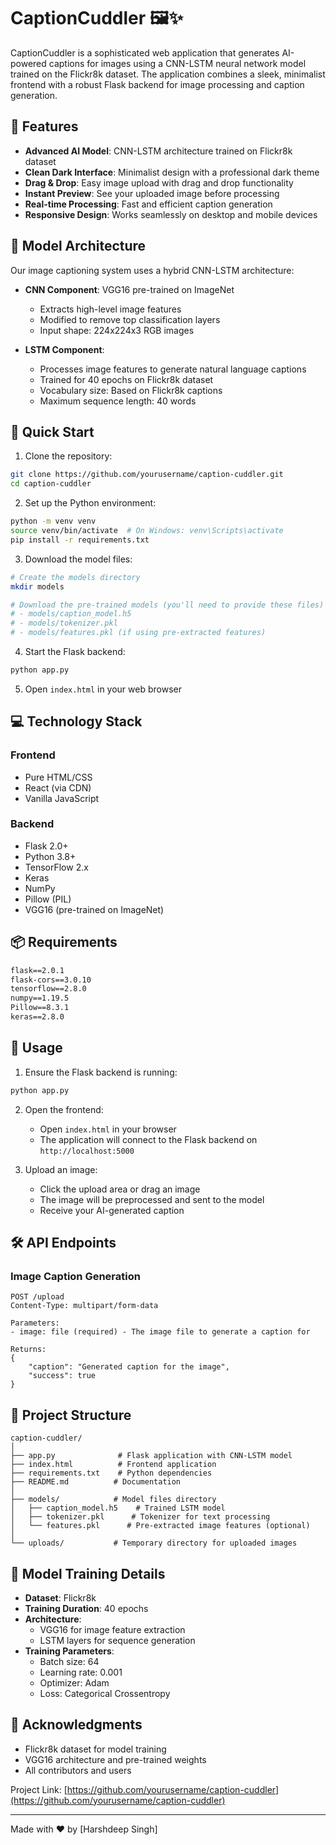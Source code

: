 # CaptionCuddler 🖼️✨

CaptionCuddler is a sophisticated web application that generates AI-powered captions for images using a CNN-LSTM neural network model trained on the Flickr8k dataset. The application combines a sleek, minimalist frontend with a robust Flask backend for image processing and caption generation.

## 🌟 Features

- **Advanced AI Model**: CNN-LSTM architecture trained on Flickr8k dataset
- **Clean Dark Interface**: Minimalist design with a professional dark theme
- **Drag & Drop**: Easy image upload with drag and drop functionality
- **Instant Preview**: See your uploaded image before processing
- **Real-time Processing**: Fast and efficient caption generation
- **Responsive Design**: Works seamlessly on desktop and mobile devices

## 🧠 Model Architecture

Our image captioning system uses a hybrid CNN-LSTM architecture:

- **CNN Component**: VGG16 pre-trained on ImageNet
  - Extracts high-level image features
  - Modified to remove top classification layers
  - Input shape: 224x224x3 RGB images

- **LSTM Component**:
  - Processes image features to generate natural language captions
  - Trained for 40 epochs on Flickr8k dataset
  - Vocabulary size: Based on Flickr8k captions
  - Maximum sequence length: 40 words

## 🚀 Quick Start

1. Clone the repository:
```bash
git clone https://github.com/yourusername/caption-cuddler.git
cd caption-cuddler
```

2. Set up the Python environment:
```bash
python -m venv venv
source venv/bin/activate  # On Windows: venv\Scripts\activate
pip install -r requirements.txt
```

3. Download the model files:
```bash
# Create the models directory
mkdir models

# Download the pre-trained models (you'll need to provide these files)
# - models/caption_model.h5
# - models/tokenizer.pkl
# - models/features.pkl (if using pre-extracted features)
```

4. Start the Flask backend:
```bash
python app.py
```

5. Open `index.html` in your web browser

## 💻 Technology Stack

### Frontend
- Pure HTML/CSS
- React (via CDN)
- Vanilla JavaScript

### Backend
- Flask 2.0+
- Python 3.8+
- TensorFlow 2.x
- Keras
- NumPy
- Pillow (PIL)
- VGG16 (pre-trained on ImageNet)

## 📦 Requirements

```txt
flask==2.0.1
flask-cors==3.0.10
tensorflow==2.8.0
numpy==1.19.5
Pillow==8.3.1
keras==2.8.0
```

## 🎯 Usage

1. Ensure the Flask backend is running:
```bash
python app.py
```

2. Open the frontend:
   - Open `index.html` in your browser
   - The application will connect to the Flask backend on `http://localhost:5000`

3. Upload an image:
   - Click the upload area or drag an image
   - The image will be preprocessed and sent to the model
   - Receive your AI-generated caption

## 🛠️ API Endpoints

### Image Caption Generation
```
POST /upload
Content-Type: multipart/form-data

Parameters:
- image: file (required) - The image file to generate a caption for

Returns:
{
    "caption": "Generated caption for the image",
    "success": true
}
```

## 📂 Project Structure

```
caption-cuddler/
│
├── app.py              # Flask application with CNN-LSTM model
├── index.html          # Frontend application
├── requirements.txt    # Python dependencies
├── README.md          # Documentation
│
├── models/            # Model files directory
│   ├── caption_model.h5    # Trained LSTM model
│   ├── tokenizer.pkl      # Tokenizer for text processing
│   └── features.pkl      # Pre-extracted image features (optional)
│
└── uploads/           # Temporary directory for uploaded images
```

## 🔧 Model Training Details

- **Dataset**: Flickr8k
- **Training Duration**: 40 epochs
- **Architecture**:
  - VGG16 for image feature extraction
  - LSTM layers for sequence generation
- **Training Parameters**:
  - Batch size: 64
  - Learning rate: 0.001
  - Optimizer: Adam
  - Loss: Categorical Crossentropy
    
## 🤝 Acknowledgments

- Flickr8k dataset for model training
- VGG16 architecture and pre-trained weights
- All contributors and users


Project Link: [https://github.com/yourusername/caption-cuddler](https://github.com/yourusername/caption-cuddler)

---
Made with ❤️ by [Harshdeep Singh]
